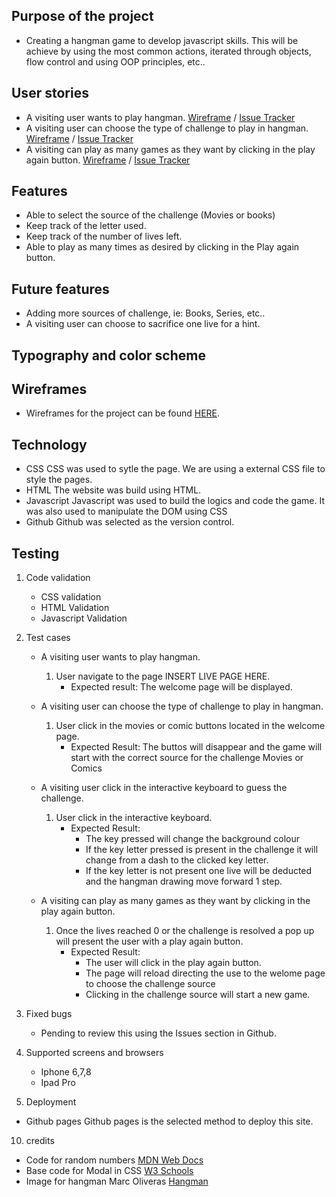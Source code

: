 ## Purpose of the project
* Creating a hangman game to develop javascript skills. This will be achieve by using the most common actions, iterated through objects, flow control and using OOP principles, etc..
## User stories
* A visiting user wants to play hangman. [Wireframe]() / [Issue Tracker](https://github.com/rfpotrero/hangman/issues?q=label%3A%22Game+Basis%22+)
* A visiting user can choose the type of challenge to play in hangman. [Wireframe]() / [Issue Tracker]()
* A visiting can play as many games as they want by clicking in the play again button. [Wireframe]() / [Issue Tracker](https://github.com/rfpotrero/hangman/issues?q=label%3A%22Game+Result%22+)
## Features
* Able to select the source of the challenge (Movies or books)
* Keep track of the letter used.
* Keep track of the number of lives left.
* Able to play as many times as desired by clicking in the Play again button. 
## Future features
* Adding more sources of challenge, ie: Books, Series, etc..
* A visiting user can choose to sacrifice one live for a hint. 
## Typography and color scheme
## Wireframes
* Wireframes for the project can be found [HERE](docs/wireframes/).
## Technology
* CSS 
CSS was used to sytle the page. We are using a external CSS file to style the pages.  
* HTML 
The website was build using HTML.
* Javascript
Javascript was used to build the logics and code the game. It was also used to manipulate the DOM using CSS
* Github
Github was selected as the version control. 
## Testing
   1. Code validation
      * CSS validation 
      * HTML Validation 
      * Javascript Validation
   2. Test cases
      * A visiting user wants to play hangman.
        1. User navigate to the page INSERT LIVE PAGE HERE.
           - Expected result: The welcome page will be displayed.

      * A visiting user can choose the type of challenge to play in hangman.
        1. User click in the movies or comic buttons located in the welcome page. 
           - Expected Result: The buttos will disappear and the game will start with the correct source for the challenge Movies or Comics

      * A visiting user click in the interactive keyboard to guess the challenge. 
        1. User click in the interactive keyboard.
           - Expected Result: 
             * The key pressed will change the background colour
             * If the key letter pressed is present in the challenge it will change from a dash to the clicked key letter. 
             * If the key letter is not present one live will be deducted and the hangman drawing move forward 1 step.

      * A visiting can play as many games as they want by clicking in the play again button.
        1. Once the lives reached 0 or the challenge is resolved a pop up will present the user with a play again button. 
           - Expected Result: 
             * The user will click in the play again button. 
             * The page will reload directing the use to the welome page to choose the challenge source 
             * Clicking in the challenge source will start a new game. 
              
   3. Fixed bugs
      * Pending to review this using the Issues section in Github.
   4. Supported screens and browsers
      * Iphone 6,7,8 
      * Ipad Pro
9. Deployment
* Github pages
Github pages is the selected method to deploy this site. 
10. credits
* Code for random numbers [MDN Web Docs](https://developer.mozilla.org/en-US/docs/Web/JavaScript/Reference/Global_Objects/Math/random)
* Base code for Modal in CSS [W3 Schools](https://www.w3schools.com/howto/howto_css_delete_modal.asp)
* Image for hangman Marc Oliveras [Hangman](https://www.oligalma.com/en/downloads/images/hangman)
